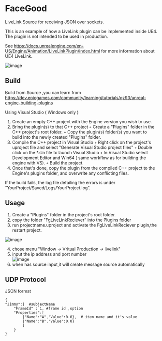 # FaceGood
LiveLink Source for receiving JSON over sockets.

This is an example of how a LiveLink plugin can be implemented inside UE4. The plugin is not intended to be used in production.

See https://docs.unrealengine.com/en-US/Engine/Animation/LiveLinkPlugin/index.html for more information about UE4 LiveLink.


![image](https://github.com/FACEGOOD/FgLiveLinkReciever/assets/11623487/117eb88a-8604-48d3-8480-aa4c18f79d2f)


## Build

Build from Source ,you can learn from https://dev.epicgames.com/community/learning/tutorials/qz93/unreal-engine-building-plugins

Using Visual Studio ( Windows only )
1. Create an empty C++ project with the Engine version you wish to use.
2. Bring the plugin(s) to that C++ project
    ◦ Create a "Plugins" folder in the C++ project's root folder.
    ◦ Copy the plugin(s) folder(s) you want to build into the newly created "Plugins" folder.
3. Compile the C++ project in Visual Studio
    ◦ Right click on the project's uproject file and select "Generate Visual Studio project files"
    ◦ Double click on the *.sln file to launch Visual Studio
    ◦ In Visual Studio select Development Editor and Win64 ( same workflow as for building the engine with VS).
    ◦ Build the project.
4. Once that's done, copy the plugin from the compiled C++ project to the Engine's plugins folder, and overwrite any conflicting files.

If the build fails, the log file detailing the errors is under “YourProject/Saved/Logs/YourProject.log”. 

## Usage

1. Create a "Plugins" folder in the  project's root folder.
2. copy the folder "FgLiveLinkReciever" into the Plugins folder
3. run projectname.uproject and activate the FgLiveLinkReciever plugin,the restart project.  

![image](https://github.com/FACEGOOD/FgLiveLinkReciever/assets/11623487/d8e36a83-1122-4905-a5d9-c6d84c5b060c)   

4. chose menu "Window -> Vritual Production -> livelink"
5. input the ip address and port number   
![image](https://github.com/FACEGOOD/FgLiveLinkReciever/assets/11623487/21b940f4-3d93-4fd6-b044-cc74b1150483)   
6. when has source input,it will create message source automatically

## UDP Protocol
JSON format
```
{
"Jimmy":{  #subjectName
    "FrameId" : 1, #frame id ,option
    "Properties":[
        {"Name":"A","Value":0.0},  # item name and it's value
        {"Name":"B","Value":0.0}
        ]
    }
}
```
